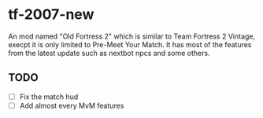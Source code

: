 # tf-2007-new
 An mod named "Old Fortress 2" which is similar to Team Fortress 2 Vintage, execpt it is only limited to Pre-Meet Your Match. It has most of the features from the latest update such as nextbot npcs and some others.

## TODO

- [ ] Fix the match hud
- [ ] Add almost every MvM features 
